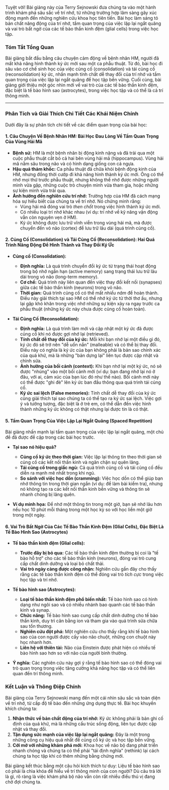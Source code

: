Tuyệt vời! Bài giảng này của Terry Sejnowski đưa chúng ta vào một hành trình khám phá sâu sắc về trí nhớ, từ những trường hợp lâm sàng gây xúc động mạnh đến những nghiên cứu khoa học tiên tiến. Bài học làm sáng tỏ bản chất năng động của trí nhớ, tầm quan trọng của việc lặp lại ngắt quãng và vai trò bất ngờ của các tế bào thần kinh đệm (glial cells) trong việc học tập.

### **Tóm Tắt Tổng Quan**

Bài giảng bắt đầu bằng câu chuyện cảm động về bệnh nhân HM, người đã mất khả năng hình thành ký ức mới sau một ca phẫu thuật. Từ đó, bài học đi sâu vào cơ chế sinh học của việc củng cố (consolidation) và tái củng cố (reconsolidation) ký ức, nhấn mạnh tính chất dễ thay đổi của trí nhớ và tầm quan trọng của việc lặp lại ngắt quãng để học tập bền vững. Cuối cùng, bài giảng giới thiệu một góc nhìn mới về vai trò của các tế bào thần kinh đệm, đặc biệt là tế bào hình sao (astrocytes), trong việc học tập và có thể là cả trí thông minh.

---

### **Phân Tích và Giải Thích Chi Tiết Các Khái Niệm Chính**

Dưới đây là sự phân tích chi tiết về các điểm quan trọng của bài học:

#### **1. Câu Chuyện Về Bệnh Nhân HM: Bài Học Đau Lòng Về Tầm Quan Trọng Của Vùng Hải Mã**

*   **Bệnh sử:** HM là một bệnh nhân bị động kinh nặng và đã trải qua một cuộc phẫu thuật cắt bỏ cả hai bên vùng hải mã (hippocampus). Vùng hải mã nằm sâu trong não và có hình dạng giống con cá ngựa.
*   **Hậu quả thảm khốc:** Ca phẫu thuật đã chữa khỏi bệnh động kinh của HM, nhưng đồng thời cướp đi khả năng hình thành ký ức mới. Ông có thể nhớ mọi thứ trước phẫu thuật, nhưng không thể nhớ được những người mình vừa gặp, những cuộc trò chuyện mình vừa tham gia, hoặc những sự kiện mình vừa trải qua.
*   **Ảnh hưởng đến nghiên cứu trí nhớ:** Trường hợp của HM đã cách mạng hóa sự hiểu biết của chúng ta về trí nhớ. Nó chứng minh rằng:
    *   Vùng hải mã đóng vai trò *then chốt* trong việc hình thành ký ức mới.
    *   Có nhiều loại trí nhớ khác nhau (ví dụ: trí nhớ về kỹ năng vận động vẫn còn nguyên vẹn ở HM).
    *   Ký ức không được lưu trữ vĩnh viễn trong vùng hải mã, mà được chuyển đến vỏ não (cortex) để lưu trữ lâu dài (quá trình củng cố).

#### **2. Củng Cố (Consolidation) và Tái Củng Cố (Reconsolidation): Hai Quá Trình Năng Động Để Hình Thành và Thay Đổi Ký Ức**

*   **Củng cố (Consolidation):**
    *   **Định nghĩa:** Là quá trình chuyển đổi ký ức từ trạng thái hoạt động trong bộ nhớ ngắn hạn (active memory) sang trạng thái lưu trữ lâu dài trong vỏ não (long-term memory).
    *   **Cơ chế:** Quá trình này liên quan đến việc thay đổi kết nối (synapses) giữa các tế bào thần kinh (neurons) trong vỏ não.
    *   **Thời gian:** Quá trình củng cố có thể mất *nhiều năm* để hoàn thành. Điều này giải thích tại sao HM có thể nhớ ký ức từ thời thơ ấu, nhưng lại gặp khó khăn trong việc nhớ những sự kiện xảy ra ngay trước ca phẫu thuật (những ký ức này chưa được củng cố hoàn toàn).

*   **Tái Củng Cố (Reconsolidation):**
    *   **Định nghĩa:** Là quá trình làm mới và cập nhật một ký ức đã được củng cố khi nó được gợi nhớ lại (retrieved).
    *   **Tính chất dễ thay đổi của ký ức:** Mỗi khi bạn nhớ lại một điều gì đó, ký ức đó sẽ trở nên "dễ uốn nắn" (malleable) và có thể bị thay đổi. Điều này có nghĩa là ký ức của bạn không phải là bản sao chính xác của quá khứ, mà là những "bản dựng lại" liên tục được cập nhật và chỉnh sửa.
    *   **Ảnh hưởng của bối cảnh (context):** Khi bạn nhớ lại một ký ức, nó sẽ được "nhúng" vào một bối cảnh mới (ví dụ: bạn đang nhớ lại nó ở đâu, với ai, cảm xúc của bạn lúc đó như thế nào). Bối cảnh mới này có thể được "ghi đè" lên ký ức ban đầu thông qua quá trình tái củng cố.
    *   **Ký ức sai lệch (False memories):** Tính chất dễ thay đổi của ký ức cũng giải thích tại sao chúng ta có thể tạo ra ký ức sai lệch. Việc gợi ý và tưởng tượng, đặc biệt là ở trẻ em, có thể dẫn đến việc hình thành những ký ức không có thật nhưng lại được tin là có thật.

#### **5. Tầm Quan Trọng Của Việc Lặp Lại Ngắt Quãng (Spaced Repetition)**

Bài giảng nhấn mạnh lại tầm quan trọng của việc lặp lại ngắt quãng, một chủ đề đã được đề cập trong các bài học trước.

*   **Tại sao nó hiệu quả?**
    *   **Củng cố ký ức theo thời gian:** Việc lặp lại thông tin theo thời gian sẽ củng cố các kết nối thần kinh và ngăn chặn sự quên lãng.
    *   **Tái củng cố trong giấc ngủ:** Cả quá trình củng cố và tái củng cố đều diễn ra mạnh mẽ nhất trong khi ngủ.
    *   **So sánh với việc học dồn (cramming):** Việc học dồn có thể giúp bạn nhớ thông tin trong thời gian ngắn (ví dụ: để làm bài kiểm tra), nhưng nó không tạo ra các kết nối thần kinh bền vững và thông tin sẽ nhanh chóng bị lãng quên.

*   **Ví dụ minh họa:** Để nhớ một thông tin trong một giờ, bạn sẽ nhớ lâu hơn nếu học 10 phút mỗi tháng trong một học kỳ so với học liền một giờ trong một ngày.

#### **6. Vai Trò Bất Ngờ Của Các Tế Bào Thần Kinh Đệm (Glial Cells), Đặc Biệt Là Tế Bào Hình Sao (Astrocytes)**

*   **Tế bào thần kinh đệm (Glial cells):**
    *   **Trước đây bị bỏ qua:** Các tế bào thần kinh đệm thường bị coi là "tế bào hỗ trợ" cho các tế bào thần kinh (neurons), đóng vai trò cung cấp chất dinh dưỡng và loại bỏ chất thải.
    *   **Vai trò ngày càng được công nhận:** Nghiên cứu gần đây cho thấy rằng các tế bào thần kinh đệm có thể đóng vai trò *tích cực* trong việc học tập và trí nhớ.

*   **Tế bào hình sao (Astrocytes):**
    *   **Loại tế bào thần kinh đệm phổ biến nhất:** Tế bào hình sao có hình dạng như ngôi sao và có nhiều nhánh bao quanh các tế bào thần kinh và synap.
    *   **Chức năng:** Tế bào hình sao cung cấp chất dinh dưỡng cho tế bào thần kinh, duy trì cân bằng ion và tham gia vào quá trình sửa chữa sau tổn thương.
    *   **Nghiên cứu đột phá:** Một nghiên cứu cho thấy rằng khi tế bào hình sao của con người được cấy vào não chuột, những con chuột này học nhanh hơn.
    *   **Liên hệ với thiên tài:** Não của Einstein được phát hiện có nhiều tế bào hình sao hơn so với não của người bình thường.

*   **Ý nghĩa:** Các nghiên cứu này gợi ý rằng tế bào hình sao có thể đóng vai trò quan trọng trong việc tăng cường khả năng học tập và có thể liên quan đến trí thông minh.

### **Kết Luận và Thông Điệp Chính**

Bài giảng của Terry Sejnowski mang đến một cái nhìn sâu sắc và toàn diện về trí nhớ, từ cấp độ tế bào đến những ứng dụng thực tế. Bài học khuyến khích chúng ta:

1.  **Nhận thức về bản chất động của trí nhớ:** Ký ức không phải là bản ghi cố định của quá khứ, mà là những cấu trúc sống động, liên tục được cập nhật và thay đổi.
2.  **Tận dụng sức mạnh của việc lặp lại ngắt quãng:** Đây là một trong những công cụ hiệu quả nhất để củng cố ký ức và học tập bền vững.
3.  **Cởi mở với những khám phá mới:** Khoa học về não bộ đang phát triển nhanh chóng và chúng ta có thể phải "tái định nghĩa" (rethink) lại cách chúng ta học tập khi có thêm những bằng chứng mới.

Bài giảng kết thúc bằng một câu hỏi kích thích tư duy: Liệu tế bào hình sao có phải là chìa khóa để hiểu về trí thông minh của con người? Dù câu trả lời là gì, rõ ràng là việc khám phá bộ não vẫn còn rất nhiều điều thú vị đang chờ đợi chúng ta.